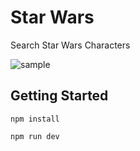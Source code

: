 # Star Wars

Search Star Wars Characters

![sample](assets/Sample.png)

## Getting Started

`npm install`

`npm run dev`